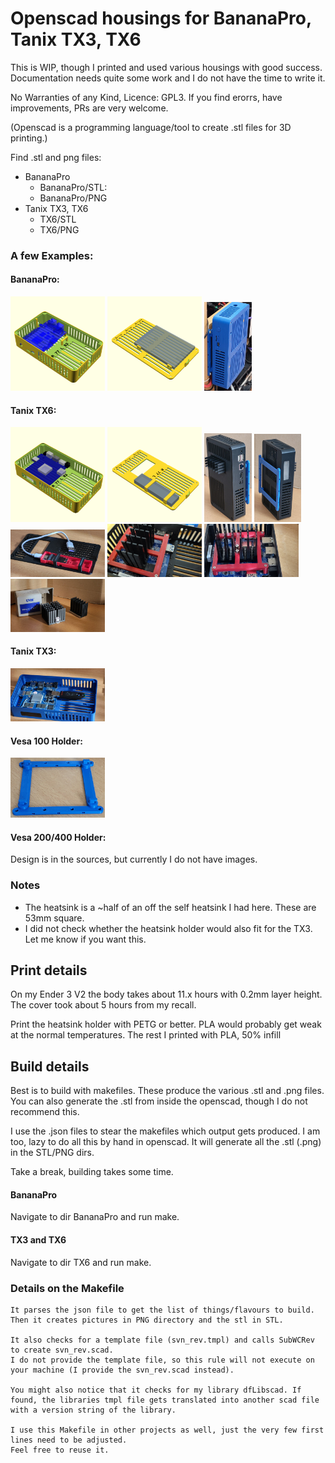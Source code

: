 # Openscad housings for BananaPro, Tanix TX3, TX6

This is WIP, though I printed and used various housings with good success.
Documentation needs quite some work and I do not have the time to write it.

No Warranties of any Kind, Licence: GPL3.
If you find erorrs, have improvements, PRs are very welcome.

(Openscad is a programming language/tool to create .stl files for 3D printing.)

Find .stl and png files:
- BananaPro
	- BananaPro/STL:
	- BananaPro/PNG
- Tanix TX3, TX6
  - TX6/STL
  - TX6/PNG

### A few Examples:

#### BananaPro:

<img src="BananaPro/PNG/Case_BP_Body_PNG.png" width="30%" height="30%">
<img src="BananaPro/PNG/Case_BP_Cover_PNG.png" width="30%" height="30%">
<img src="Images/BananaPro.jpg" width="15%" height="15%">

#### Tanix TX6:
<img src="TX6/PNG/Case_TX3_Body_PNG.png" width="30%" height="30%">
<img src="TX6/PNG/Case_TX6_Cover_M2_Asymetric_PNG.png" width="30%" height="30%">

<img src="Images/TX6-1.jpg" width="15%" height="15%">
<img src="Images/TX6-2.jpg" width="15%" height="15%">
<img src="Images/TX6-With-SSD.jpg" width="30%" height="30%">
<img src="Images/TX6_Heatsink.jpg" width="30%" height="30%">
<img src="Images/TX6_Heatsink_2.jpg" width="30%" height="30%">
<img src="Images/Heatsinks.jpg" width="30%" height="30%">

#### Tanix TX3:
<img src="TX6/PNG/../../Images/TX3.jpg" width="30%" height="30%">

#### Vesa 100 Holder:
<img src="Images/Veas100-Holder.jpg" width="30%" height="30%">

#### Vesa 200/400 Holder:
Design is in the sources, but currently I do not have images.

### Notes
- The heatsink is a ~half of an off the self heatsink I had here. These are 53mm square.
- I did not check whether the heatsink holder would also fit for the TX3. Let me know if you want this.
## Print details
On my Ender 3 V2 the body takes about 11.x hours with 0.2mm layer height.
The cover took about 5 hours from my recall.

Print the heatsink holder with PETG or better. PLA would probably get weak at the normal temperatures.
The rest I printed with PLA, 50% infill
## Build details
Best is to build with makefiles. These produce the various .stl and .png files.
You can also generate the .stl from inside the openscad, though I do not recommend this.

I use the .json files to stear the makefiles which output gets produced. I am too, lazy to do all this by hand in openscad. It will generate all the .stl (.png) in the STL/PNG dirs.

Take a break, building takes some time.
#### BananaPro
Navigate to dir BananaPro and run make.

#### TX3 and TX6
Navigate to dir TX6 and run make.

### Details on the Makefile
    It parses the json file to get the list of things/flavours to build.
    Then it creates pictures in PNG directory and the stl in STL.

    It also checks for a template file (svn_rev.tmpl) and calls SubWCRev to create svn_rev.scad. 
    I do not provide the template file, so this rule will not execute on your machine (I provide the svn_rev.scad instead).

    You might also notice that it checks for my library dfLibscad. If found, the libraries tmpl file gets translated into another scad file with a version string of the library.

    I use this Makefile in other projects as well, just the very few first lines need to be adjusted.
    Feel free to reuse it.
